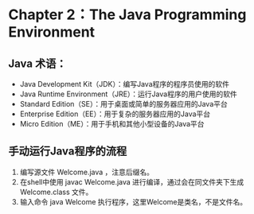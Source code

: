 # Chapter 2：The Java Programming Environment

## Java 术语：
- Java Development Kit（JDK）：编写Java程序的程序员使用的软件
- Java Runtime Environment（JRE）：运行Java程序的用户使用的软件
- Standard Edition（SE）：用于桌面或简单的服务器应用的Java平台
- Enterprise Edition（EE）：用于复杂的服务器应用的Java平台
- Micro Edition（ME）：用于手机和其他小型设备的Java平台

## 手动运行Java程序的流程

1. 编写源文件 Welcome.java ，注意后缀名。
2. 在shell中使用 javac Welcome.java 进行编译，通过会在同文件夹下生成 Welcome.class 文件。
3. 输入命令 java Welcome 执行程序，这里Welcome是类名，不是文件名。
